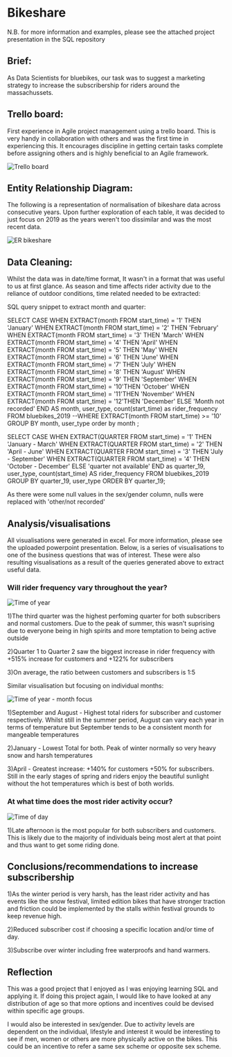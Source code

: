 # Bikeshare 

N.B. for more information and examples, please see the attached project presentation in the SQL repository

## Brief:

As Data Scientists for bluebikes, our task was to suggest a marketing strategy to increase the subscribership for riders around the massachussets.

## Trello board:
First experience in Agile project management using a trello board. This is very handy in collaboration with others and was the first time in experiencing this. It encourages discipline in getting certain tasks complete before assigning others and is highly beneficial to an Agile framework.

![Trello board](https://user-images.githubusercontent.com/116355407/232326679-4c4b7fab-c244-4643-9125-0ecbd76df3f4.png)

## Entity Relationship Diagram:
The following is a representation of normalisation of bikeshare data across consecutive years. Upon further exploration of each table, it was decided to just focus on 2019 as the years weren't too dissimilar and was the most recent data.

![ER bikeshare](https://user-images.githubusercontent.com/116355407/232326774-10a87f08-cfc9-4c7c-ab2d-455396601091.png)


 ## Data Cleaning: 
 Whilst the data was in date/time format, It wasn't in a format that was useful to us at first glance. As season and time affects rider activity due to the reliance of outdoor conditions, time related needed to be extracted: 
 
SQL query snippet to extract month and quarter:
 
SELECT CASE 
       WHEN EXTRACT(month FROM start_time) = '1' THEN 'January'
	   WHEN EXTRACT(month FROM start_time) = '2' THEN 'February'
	   WHEN EXTRACT(month FROM start_time) = '3' THEN 'March'
	   WHEN EXTRACT(month FROM start_time) = '4' THEN 'April'
	   WHEN EXTRACT(month FROM start_time) = '5' THEN 'May'
	   WHEN EXTRACT(month FROM start_time) = '6' THEN 'June'
	   WHEN EXTRACT(month FROM start_time) = '7' THEN 'July'
	   WHEN EXTRACT(month FROM start_time) = '8' THEN 'August'
	   WHEN EXTRACT(month FROM start_time) = '9' THEN 'September'
	   WHEN EXTRACT(month FROM start_time) = '10'THEN 'October'
	   WHEN EXTRACT(month FROM start_time) = '11'THEN 'November'
	   WHEN EXTRACT(month FROM start_time) = '12'THEN 'December'
	   ELSE 'Month not recorded' END AS month, user_type, count(start_time) as rider_frequency
FROM bluebikes_2019
--WHERE EXTRACT(month FROM start_time) >= '10'
GROUP BY month, user_type 
order by month ;

SELECT CASE 
       WHEN EXTRACT(QUARTER FROM start_time) = '1' THEN 'January - March'
	   WHEN EXTRACT(QUARTER FROM start_time) = '2' THEN 'April - June'
	   WHEN EXTRACT(QUARTER FROM start_time) = '3' THEN 'July - September'
	   WHEN EXTRACT(QUARTER FROM start_time) = '4' THEN 'October - December'
	   ELSE 'quarter not available' END as quarter_19, user_type, count(start_time) AS rider_frequency
FROM bluebikes_2019 
GROUP BY quarter_19, user_type
ORDER BY quarter_19;
 
As there were some null values in the sex/gender column, nulls were replaced with 'other/not recorded'

## Analysis/visualisations 

All visualisations were generated in excel. For more information, please see the uploaded powerpoint presentation. Below, is a series of visualisations to one of the business questions that was of interest. These were also resulting visualisations as a result of the queries generated above to extract useful data.

### Will rider frequency vary throughout the year?

![Time of year](https://user-images.githubusercontent.com/116355407/232327520-9dde4338-914c-4243-a54a-43d94018563d.png)

1)The third quarter was the highest perfoming quarter for both subscribers and normal customers. Due to the peak of summer, this wasn't suprising due to everyone being in high spirits and more temptation to being active outside

2)Quarter 1 to Quarter 2 saw the biggest increase in rider frequency with +515% increase for customers and +122% for subscribers

3)On average, the ratio between customers and subscribers is 1:5

Similar visualisation but focusing on individual months:

![Time of year - month focus](https://user-images.githubusercontent.com/116355407/232334034-3b365cfd-15fc-46c4-92d7-e6fed580ab27.png)

1)September and August - Highest total riders for subscriber and customer respectively. Whilst still in the summer period, August can vary each year in terms of temperature but September tends to be a consistent month for mangeable temperatures

2)January - Lowest Total for both. Peak of winter normally so very heavy snow and harsh temperatures

3)April - Greatest increase: +140% for customers +50% for subscribers. Still in the early stages of spring and riders enjoy the beautiful sunlight without the hot temperatures which is best of both worlds.

### At what time does the most rider activity occur?


![Time of day](https://user-images.githubusercontent.com/116355407/232334395-3fa0a095-b195-4536-a031-d649a91fcd06.png)

1)Late afternoon is the most popular for both subscribers and customers. This is likely due to the majority of individuals being most alert at that point and thus want to get some riding done.

## Conclusions/recommendations to increase subscribership

1)As the winter period is very harsh, has the least rider activity and has events like the snow festival, limited edition bikes that have stronger traction and friction could be implemented by the stalls within festival grounds to keep revenue high.

2)Reduced subscriber cost if choosing a specific location and/or time of day.

3)Subscribe over winter including free waterproofs and hand warmers.

## Reflection

This was a good project that I enjoyed as I was enjoying learning SQL and applying it. If doing this project again, I would like to have looked at any distribution of age so that more options and incentives could be devised within specific age groups.

I would also be interested in sex/gender. Due to activity levels are dependent on the individual, lifestyle and interest it would be interesting to see if men, women or others are more physically active on the bikes. This could be an incentive to refer a same sex scheme or opposite sex scheme.




